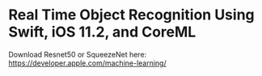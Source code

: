 # Real Time Object Recognition Using Swift, iOS 11.2, and CoreML


Download Resnet50 or SqueezeNet here: https://developer.apple.com/machine-learning/
